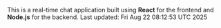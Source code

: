 This is a real-time chat application built using **React** for the frontend and **Node.js** for the backend.
Last updated: Fri Aug 22 08:12:53 UTC 2025
